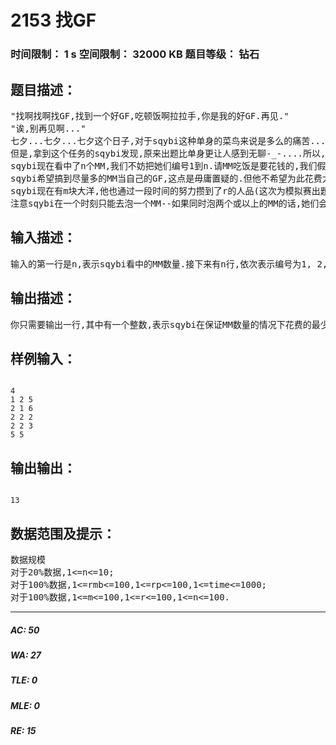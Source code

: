 # 2153 找GF   
### 时间限制： 1 s     空间限制： 32000 KB     题目等级： 钻石  
## 题目描述：  

<pre>
"找啊找啊找GF,找到一个好GF,吃顿饭啊拉拉手,你是我的好GF.再见."  
"诶,别再见啊..."  
七夕...七夕...七夕这个日子,对于sqybi这种单身的菜鸟来说是多么的痛苦...虽然他听着这首叫做"找啊找啊找GF"的歌,他还是很痛苦.为了避免这种痛苦,sqybi决定要给自己找点事情干.他去找到了七夕模拟赛的负责人zmc MM,让她给自己一个出题的任务.经过几天的死缠烂打,zmc MM终于同意了.  
但是,拿到这个任务的sqybi发现,原来出题比单身更让人感到无聊-_-....所以,他决定了,要在出题的同时去办另一件能够使自己不无聊的事情--给自己找GF.  
sqybi现在看中了n个MM,我们不妨把她们编号1到n.请MM吃饭是要花钱的,我们假设请i号MM吃饭要花rmb[i]块大洋.而希望骗MM当自己GF是要费人品的,我们假设请第i号MM吃饭试图让她当自己GF的行为(不妨称作泡该MM)要耗费rp[i]的人品.而对于每一个MM来说,sqybi都有一个对应的搞定她的时间,对于第i个MM来说叫做time[i]. sqybi保证自己有足够的魅力用time[i]的时间搞定第i个MM^_^.  
sqybi希望搞到尽量多的MM当自己的GF,这点是毋庸置疑的.但他不希望为此花费太多的时间(毕竟七夕赛的题目还没出),所以他希望在保证搞到MM数量最多的情况下花费的总时间最少.  
sqybi现在有m块大洋,他也通过一段时间的努力攒到了r的人品(这次为模拟赛出题也攒rp哦~~).他凭借这些大洋和人品可以泡到一些MM.他想知道,自己泡到最多的MM花费的最少时间是多少.  
注意sqybi在一个时刻只能去泡一个MM--如果同时泡两个或以上的MM的话,她们会打起来的...
</pre>
  
  
## 输入描述：  

<pre>
输入的第一行是n,表示sqybi看中的MM数量.接下来有n行,依次表示编号为1, 2, 3, ..., n的一个MM的信息.每行表示一个MM的信息,有三个整数:rmb, rp和time.最后一行有两个整数,分别为m和r.
</pre>
  
  
## 输出描述：  

<pre>
你只需要输出一行,其中有一个整数,表示sqybi在保证MM数量的情况下花费的最少总时间是多少.
</pre>
  
  
## 样例输入：  

<pre><code>
4  
1 2 5  
2 1 6  
2 2 2  
2 2 3  
5 5
</code></pre>
  
  
## 输出输出：  

<pre><code>
13
</code></pre>
  
  
## 数据范围及提示：  

<pre>
数据规模  
对于20%数据,1<=n<=10;  
对于100%数据,1<=rmb<=100,1<=rp<=100,1<=time<=1000;  
对于100%数据,1<=m<=100,1<=r<=100,1<=n<=100.
</pre>
  
  
***  

##### AC: 50  
##### WA: 27  
##### TLE: 0  
##### MLE: 0  
##### RE: 15  

